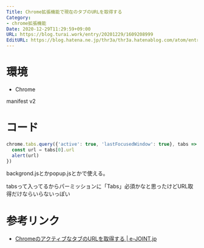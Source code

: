 ```yaml
---
Title: Chrome拡張機能で現在のタブのURLを取得する
Category:
- chrome拡張機能
Date: 2020-12-29T11:29:59+09:00
URL: https://blog.turai.work/entry/20201229/1609208999
EditURL: https://blog.hatena.ne.jp/thr3a/thr3a.hatenablog.com/atom/entry/26006613671302883
---
```


# 環境

- Chrome

manifest v2


# コード


```javascript
chrome.tabs.query({'active': true, 'lastFocusedWindow': true}, tabs => {
  const url = tabs[0].url
  alert(url)
})
```

backgrond.jsとかpopup.jsとかで使える。

tabsって入ってるからパーミッションに「Tabs」必須かなと思ったけどURL取得だけならいらないっぽい


# 参考リンク

- [ChromeのアクティブなタブのURLを取得する | e-JOINT.jp](https://e-joint.jp/1041/)
